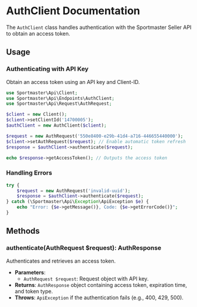 # AuthClient Documentation

The `AuthClient` class handles authentication with the Sportmaster Seller API to obtain an access token.

## Usage

### Authenticating with API Key

Obtain an access token using an API key and Client-ID.

```php
use Sportmaster\Api\Client;
use Sportmaster\Api\Endpoints\AuthClient;
use Sportmaster\Api\Request\AuthRequest;

$client = new Client();
$client->setClientId('14700005');
$authClient = new AuthClient($client);

$request = new AuthRequest('550e8400-e29b-41d4-a716-446655440000');
$client->setAuthRequest($request); // Enable automatic token refresh
$response = $authClient->authenticate($request);

echo $response->getAccessToken(); // Outputs the access token
```

### Handling Errors

```php
try {
    $request = new AuthRequest('invalid-uuid');
    $response = $authClient->authenticate($request);
} catch (\Sportmaster\Api\Exception\ApiException $e) {
    echo "Error: {$e->getMessage()}, Code: {$e->getErrorCode()}";
}
```

## Methods

### authenticate(AuthRequest $request): AuthResponse

Authenticates and retrieves an access token.

- **Parameters**:
  - `AuthRequest $request`: Request object with API key.
- **Returns**: `AuthResponse` object containing access token, expiration time, and token type.
- **Throws**: `ApiException` if the authentication fails (e.g., 400, 429, 500).